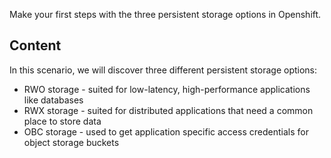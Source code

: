 Make your first steps with the three persistent storage options in Openshift.

## Content

In this scenario, we will discover three different persistent storage options:

* RWO storage - suited for low-latency, high-performance applications like databases
* RWX storage - suited for distributed applications that need a common place to store data
* OBC storage - used to get application specific access credentials for object storage buckets
